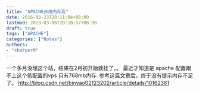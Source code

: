 ```yaml
---
title: "APACHE占用内存高"
date: 2016-03-23T20:11:04+08:00
lastmod: 2023-03-06T20:10:57+08:00
draft: true
tags: ["APACHE"]
categories: ["Notes"]
authors:
- "sharperM"
---
```


一个多月没理这个站，结果在2月初开始就挂了。。
最近才知道是 apache 配置跟不上这个低配置的vps 只有768mb内存.
参考这篇文章后，终于没有提示内存不足了。
http://blog.csdn.net/binyao02123202/article/details/10162361